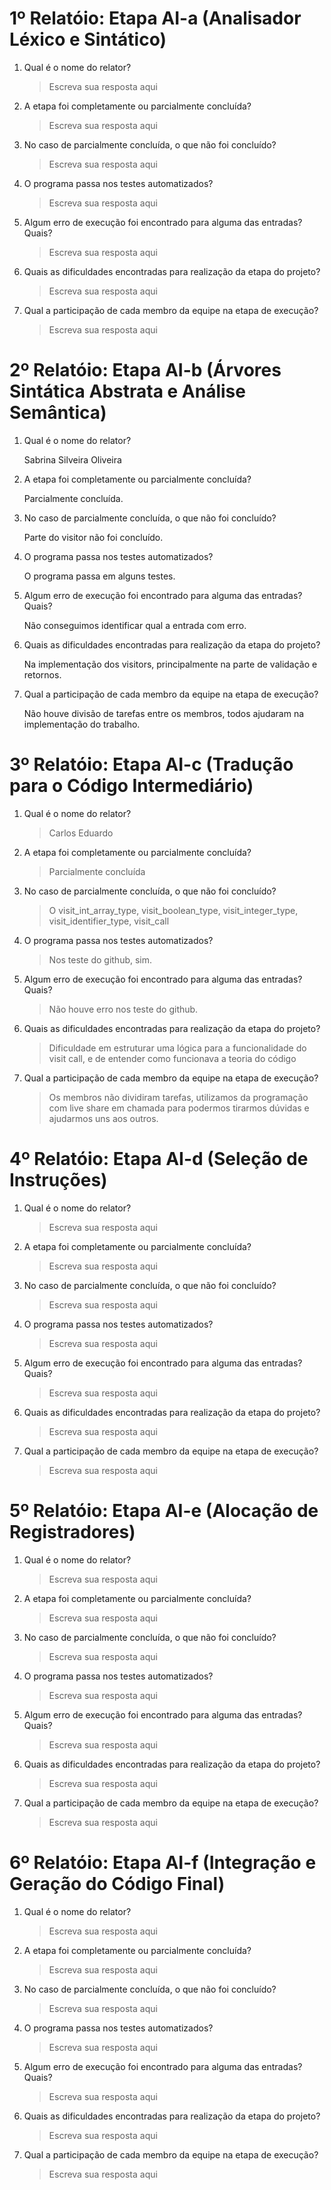 # 1º Relatóio: Etapa AI-a (Analisador Léxico e Sintático)

1. Qual é o nome do relator?

    > Escreva sua resposta aqui

2. A etapa foi completamente ou parcialmente concluída?

    > Escreva sua resposta aqui

3. No caso de parcialmente concluída, o que não foi concluído?

    > Escreva sua resposta aqui

4. O programa passa nos testes automatizados?
    
    > Escreva sua resposta aqui

5. Algum erro de execução foi encontrado para alguma das entradas? Quais?
    
    > Escreva sua resposta aqui

6. Quais as dificuldades encontradas para realização da etapa do projeto?
    
    > Escreva sua resposta aqui

7. Qual a participação de cada membro da equipe na etapa de execução?
    
    > Escreva sua resposta aqui


# 2º Relatóio: Etapa AI-b (Árvores Sintática Abstrata e Análise Semântica)

1. Qual é o nome do relator?

    Sabrina Silveira Oliveira

2. A etapa foi completamente ou parcialmente concluída?

    Parcialmente concluída.

3. No caso de parcialmente concluída, o que não foi concluído?

    Parte do visitor não foi concluído.

4. O programa passa nos testes automatizados?
    
    O programa passa em alguns testes.

5. Algum erro de execução foi encontrado para alguma das entradas? Quais?
    
    Não conseguimos identificar qual a entrada com erro.

6. Quais as dificuldades encontradas para realização da etapa do projeto?
    
    Na implementação dos visitors, principalmente na parte de validação e retornos. 

7. Qual a participação de cada membro da equipe na etapa de execução?
    
      Não houve divisão de tarefas entre os membros, todos ajudaram na implementação do trabalho. 


# 3º Relatóio: Etapa AI-c (Tradução para o Código Intermediário)

1. Qual é o nome do relator?

    > Carlos Eduardo
2. A etapa foi completamente ou parcialmente concluída?

    > Parcialmente concluída

3. No caso de parcialmente concluída, o que não foi concluído?

    > O visit_int_array_type, visit_boolean_type, visit_integer_type, visit_identifier_type, visit_call

4. O programa passa nos testes automatizados?
    
    > Nos teste do github, sim.

5. Algum erro de execução foi encontrado para alguma das entradas? Quais?
    
    > Não houve erro nos teste do github.

6. Quais as dificuldades encontradas para realização da etapa do projeto?
    
    > Dificuldade em estruturar uma lógica para a funcionalidade do visit call, e de entender como funcionava a teoria do código

7. Qual a participação de cada membro da equipe na etapa de execução?
    
    > Os membros não dividiram tarefas, utilizamos da programação com live share em chamada para podermos tirarmos dúvidas e ajudarmos uns aos outros.

# 4º Relatóio: Etapa AI-d (Seleção de Instruções)

1. Qual é o nome do relator?

    > Escreva sua resposta aqui

2. A etapa foi completamente ou parcialmente concluída?

    > Escreva sua resposta aqui

3. No caso de parcialmente concluída, o que não foi concluído?

    > Escreva sua resposta aqui

4. O programa passa nos testes automatizados?
    
    > Escreva sua resposta aqui

5. Algum erro de execução foi encontrado para alguma das entradas? Quais?
    
    > Escreva sua resposta aqui

6. Quais as dificuldades encontradas para realização da etapa do projeto?
    
    > Escreva sua resposta aqui

7. Qual a participação de cada membro da equipe na etapa de execução?
    
    > Escreva sua resposta aqui


# 5º Relatóio: Etapa AI-e (Alocação de Registradores)

1. Qual é o nome do relator?

    > Escreva sua resposta aqui

2. A etapa foi completamente ou parcialmente concluída?

    > Escreva sua resposta aqui

3. No caso de parcialmente concluída, o que não foi concluído?

    > Escreva sua resposta aqui

4. O programa passa nos testes automatizados?
    
    > Escreva sua resposta aqui

5. Algum erro de execução foi encontrado para alguma das entradas? Quais?
    
    > Escreva sua resposta aqui

6. Quais as dificuldades encontradas para realização da etapa do projeto?
    
    > Escreva sua resposta aqui

7. Qual a participação de cada membro da equipe na etapa de execução?
    
    > Escreva sua resposta aqui


# 6º Relatóio: Etapa AI-f (Integração e Geração do Código Final)

1. Qual é o nome do relator?

    > Escreva sua resposta aqui

2. A etapa foi completamente ou parcialmente concluída?

    > Escreva sua resposta aqui

3. No caso de parcialmente concluída, o que não foi concluído?

    > Escreva sua resposta aqui

4. O programa passa nos testes automatizados?
    
    > Escreva sua resposta aqui

5. Algum erro de execução foi encontrado para alguma das entradas? Quais?
    
    > Escreva sua resposta aqui

6. Quais as dificuldades encontradas para realização da etapa do projeto?
    
    > Escreva sua resposta aqui

7. Qual a participação de cada membro da equipe na etapa de execução?
    
    > Escreva sua resposta aqui
